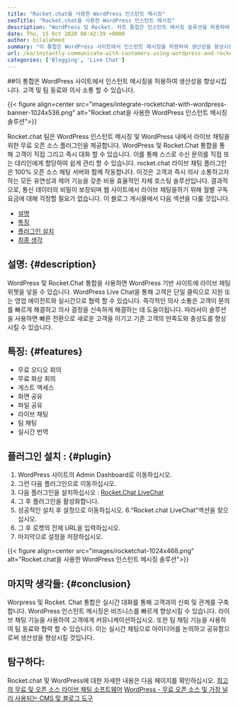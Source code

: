```yaml
---
title: "Rocket.chat을 사용한 WordPress 인스턴트 메시징" 
seoTitle: "Rocket.chat을 사용한 WordPress 인스턴트 메시징" 
description: "WordPress 및 Rocket. 차트 통합은 인스턴트 메시징 솔루션을 허용하여 생산성을 향상시킵니다. 그것은 당신이 정서적으로 적시에 의사 소통하는 데 도움이됩니다." 
date: Thu, 15 Oct 2020 08:42:39 +0000
author: bilalahmed
summary: "이 통합은 WordPress 사이트에서 인스턴트 메시징을 허용하여 생산성을 향상시킵니다. 고객 및 팀 동료와 의사 소통 할 수 있습니다." 
url: /ko/instantly-communicate-with-customers-using-wordpress-and-rocket-chat/
categories: ['Blogging', 'Live Chat']
---
```


##이 통합은 WordPress 사이트에서 인스턴트 메시징을 허용하여 생산성을 향상시킵니다. 고객 및 팀 동료와 의사 소통 할 수 있습니다.

{{< figure align=center src="images/integrate-rocketchat-with-wordpress-banner-1024x536.png" alt="Rocket.chat을 사용한 WordPress 인스턴트 메시징 솔루션">}}

Rocket.chat 팀은 WordPress 인스턴트 메시징 및 WordPress 내에서 라이브 채팅을위한 무료 오픈 소스 플러그인을 제공합니다. WordPress 및 Rocket.Chat 통합을 통해 고객이 직접 그리고 즉시 대화 할 수 있습니다. 이를 통해 스스로 수신 문의를 직접 또는 대리인에게 할당하여 쉽게 관리 할 수 ​​있습니다.
rocket.chat 라이브 채팅 플러그인은 100% 오픈 소스 채팅 서버와 함께 작동합니다. 이것은 고객과 즉시 의사 소통하고자하는 모든 유연성과 제어 기능을 갖춘 비용 효율적인 자체 호스팅 솔루션입니다. 결과적으로, 통신 데이터의 비밀이 보장되며 웹 사이트에서 라이브 채팅을하기 위해 월별 구독 요금에 대해 걱정할 필요가 없습니다.
이 블로그 게시물에서 다음 섹션을 다룰 것입니다.
  * [설명][1]
  * [특징][2]
  * [플러그인 설치][3]
  * [최종 생각][4]

## 설명: {#description}

WordPress 및 Rocket.Chat 통합을 사용하면 WordPress 기반 사이트에 라이브 채팅 위젯을 넣을 수 있습니다. WordPress Live Chat을 통해 고객은 단일 클릭으로 지원 또는 영업 에이전트와 실시간으로 협력 할 수 있습니다. 즉각적인 의사 소통은 고객이 문의를 빠르게 해결하고 의사 결정을 신속하게 해결하는 데 도움이됩니다. 따라서이 솔루션을 사용하면 빠른 전환으로 새로운 고객을 이기고 기존 고객의 만족도와 충성도를 향상시킬 수 있습니다.

## 특징: {#features}

  * 무료 오디오 회의
  * 무료 화상 회의
  * 게스트 액세스
  * 화면 공유
  * 파일 공유
  * 라이브 채팅
  * 팀 채팅
  * 실시간 번역

## 플러그인 설치 : {#plugin}

  1. WordPress 사이트의 Admin Dashboard로 이동하십시오.
  2. 그런 다음 플러그인으로 이동하십시오.
  3. 다음 플러그인을 설치하십시오 : [Rocket.Chat LiveChat][5]
  4. 그 후 플러그인을 활성화합니다.
  5. 성공적인 설치 후 설정으로 이동하십시오.
  6.“Rocket.chat LiveChat”섹션을 찾으십시오.
  7. 그 후 로켓의 전체 URL을 입력하십시오.
  8. 마지막으로 설정을 저장하십시오.

{{< figure align=center src="images/rocketchat-1024x468.png" alt="Rocket.chat을 사용한 WordPress 인스턴트 메시징 솔루션">}}


## 마지막 생각들: {#conclusion}

Worpress 및 Rocket. Chat 통합은 실시간 대화를 통해 고객과의 신뢰 및 관계를 구축합니다. WordPress 인스턴트 메시징은 비즈니스를 빠르게 향상시킬 수 있습니다. 라이브 채팅 기능을 사용하여 고객에게 커뮤니케이션하십시오. 또한 팀 채팅 기능을 사용하여 팀 동료와 협력 할 수 있습니다. 이는 실시간 채팅으로 아이디어를 논의하고 공유함으로써 생산성을 향상시킬 것입니다.

## 탐구하다:
Rocket.chat 및 WordPress에 대한 자세한 내용은 다음 페이지를 확인하십시오.
[최고의 무료 및 오픈 소스 라이브 채팅 소프트웨어][6]
[WordPress - 무료 오픈 소스 및 가장 널리 사용되는 CMS 및 블로그 도구][7]



 [1]: #description
 [2]: #features
 [3]: #plugin
 [4]: #conclusion
 [5]: https://wordpress.org/plugins/rocketchat-livechat/
 [6]: https://products.containerize.com/live-chat
 [7]: https://href.li/?https://products.containerize.com/blogging/wordpress
